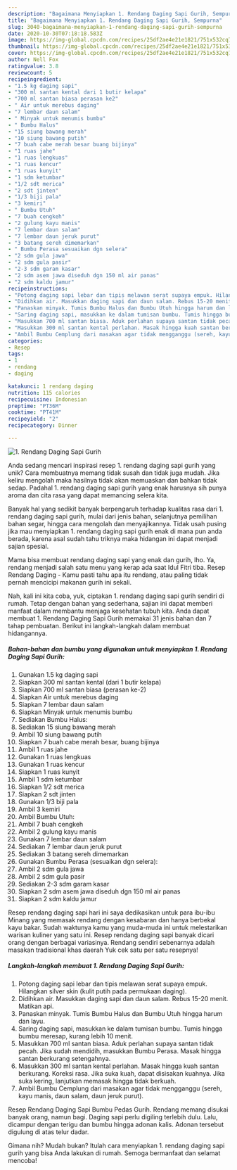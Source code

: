 ```yaml
---
description: "Bagaimana Menyiapkan 1. Rendang Daging Sapi Gurih, Sempurna"
title: "Bagaimana Menyiapkan 1. Rendang Daging Sapi Gurih, Sempurna"
slug: 3040-bagaimana-menyiapkan-1-rendang-daging-sapi-gurih-sempurna
date: 2020-10-30T07:18:18.583Z
image: https://img-global.cpcdn.com/recipes/25df2ae4e21e1821/751x532cq70/1-rendang-daging-sapi-gurih-foto-resep-utama.jpg
thumbnail: https://img-global.cpcdn.com/recipes/25df2ae4e21e1821/751x532cq70/1-rendang-daging-sapi-gurih-foto-resep-utama.jpg
cover: https://img-global.cpcdn.com/recipes/25df2ae4e21e1821/751x532cq70/1-rendang-daging-sapi-gurih-foto-resep-utama.jpg
author: Nell Fox
ratingvalue: 3.8
reviewcount: 5
recipeingredient:
- "1.5 kg daging sapi"
- "300 ml santan kental dari 1 butir kelapa"
- "700 ml santan biasa perasan ke2"
- " Air untuk merebus daging"
- "7 lembar daun salam"
- " Minyak untuk menumis bumbu"
- " Bumbu Halus"
- "15 siung bawang merah"
- "10 siung bawang putih"
- "7 buah cabe merah besar buang bijinya"
- "1 ruas jahe"
- "1 ruas lengkuas"
- "1 ruas kencur"
- "1 ruas kunyit"
- "1 sdm ketumbar"
- "1/2 sdt merica"
- "2 sdt jinten"
- "1/3 biji pala"
- "3 kemiri"
- " Bumbu Utuh"
- "7 buah cengkeh"
- "2 gulung kayu manis"
- "7 lembar daun salam"
- "7 lembar daun jeruk purut"
- "3 batang sereh dimemarkan"
- " Bumbu Perasa sesuaikan dgn selera"
- "2 sdm gula jawa"
- "2 sdm gula pasir"
- "2-3 sdm garam kasar"
- "2 sdm asem jawa diseduh dgn 150 ml air panas"
- "2 sdm kaldu jamur"
recipeinstructions:
- "Potong daging sapi lebar dan tipis melawan serat supaya empuk. Hilangkan silver skin (kulit putih pada permukaan daging)."
- "Didihkan air. Masukkan daging sapi dan daun salam. Rebus 15-20 menit. Matikan api."
- "Panaskan minyak. Tumis Bumbu Halus dan Bumbu Utuh hingga harum dan layu."
- "Saring daging sapi, masukkan ke dalam tumisan bumbu. Tumis hingga bumbu meresap, kurang lebih 10 menit."
- "Masukkan 700 ml santan biasa. Aduk perlahan supaya santan tidak pecah. Jika sudah mendidih, masukkan Bumbu Perasa. Masak hingga santan berkurang setengahnya."
- "Masukkan 300 ml santan kental perlahan. Masak hingga kuah santan berkurang. Koreksi rasa. Jika suka kuah, dapat disisakan kuahnya. Jika suka kering, lanjutkan memasak hingga tidak berkuah."
- "Ambil Bumbu Cemplung dari masakan agar tidak mengganggu (sereh, kayu manis, daun salam, daun jeruk purut)."
categories:
- Resep
tags:
- 1
- rendang
- daging

katakunci: 1 rendang daging 
nutrition: 115 calories
recipecuisine: Indonesian
preptime: "PT36M"
cooktime: "PT41M"
recipeyield: "2"
recipecategory: Dinner

---
```



![1. Rendang Daging Sapi Gurih](https://img-global.cpcdn.com/recipes/25df2ae4e21e1821/751x532cq70/1-rendang-daging-sapi-gurih-foto-resep-utama.jpg)

Anda sedang mencari inspirasi resep 1. rendang daging sapi gurih yang unik? Cara membuatnya memang tidak susah dan tidak juga mudah. Jika keliru mengolah maka hasilnya tidak akan memuaskan dan bahkan tidak sedap. Padahal 1. rendang daging sapi gurih yang enak harusnya sih punya aroma dan cita rasa yang dapat memancing selera kita.

Banyak hal yang sedikit banyak berpengaruh terhadap kualitas rasa dari 1. rendang daging sapi gurih, mulai dari jenis bahan, selanjutnya pemilihan bahan segar, hingga cara mengolah dan menyajikannya. Tidak usah pusing jika mau menyiapkan 1. rendang daging sapi gurih enak di mana pun anda berada, karena asal sudah tahu triknya maka hidangan ini dapat menjadi sajian spesial.

Mama bisa membuat rendang daging sapi yang enak dan gurih, lho. Ya, rendang menjadi salah satu menu yang kerap ada saat Idul Fitri tiba. Resep Rendang Daging - Kamu pasti tahu apa itu rendang, atau paling tidak pernah mencicipi makanan gurih ini sekali.


Nah, kali ini kita coba, yuk, ciptakan 1. rendang daging sapi gurih sendiri di rumah. Tetap dengan bahan yang sederhana, sajian ini dapat memberi manfaat dalam membantu menjaga kesehatan tubuh kita. Anda dapat membuat 1. Rendang Daging Sapi Gurih memakai 31 jenis bahan dan 7 tahap pembuatan. Berikut ini langkah-langkah dalam membuat hidangannya.

<!--inarticleads1-->

##### Bahan-bahan dan bumbu yang digunakan untuk menyiapkan 1. Rendang Daging Sapi Gurih:

1. Gunakan 1.5 kg daging sapi
1. Siapkan 300 ml santan kental (dari 1 butir kelapa)
1. Siapkan 700 ml santan biasa (perasan ke-2)
1. Siapkan  Air untuk merebus daging
1. Siapkan 7 lembar daun salam
1. Siapkan  Minyak untuk menumis bumbu
1. Sediakan  Bumbu Halus:
1. Sediakan 15 siung bawang merah
1. Ambil 10 siung bawang putih
1. Siapkan 7 buah cabe merah besar, buang bijinya
1. Ambil 1 ruas jahe
1. Gunakan 1 ruas lengkuas
1. Gunakan 1 ruas kencur
1. Siapkan 1 ruas kunyit
1. Ambil 1 sdm ketumbar
1. Siapkan 1/2 sdt merica
1. Siapkan 2 sdt jinten
1. Gunakan 1/3 biji pala
1. Ambil 3 kemiri
1. Ambil  Bumbu Utuh:
1. Ambil 7 buah cengkeh
1. Ambil 2 gulung kayu manis
1. Gunakan 7 lembar daun salam
1. Sediakan 7 lembar daun jeruk purut
1. Sediakan 3 batang sereh dimemarkan
1. Gunakan  Bumbu Perasa (sesuaikan dgn selera):
1. Ambil 2 sdm gula jawa
1. Ambil 2 sdm gula pasir
1. Sediakan 2-3 sdm garam kasar
1. Siapkan 2 sdm asem jawa diseduh dgn 150 ml air panas
1. Siapkan 2 sdm kaldu jamur


Resep rendang daging sapi hari ini saya dedikasikan untuk para ibu-ibu Minang yang memasak rendang dengan kesabaran dan hanya berbekal kayu bakar. Sudah waktunya kamu yang muda-muda ini untuk melestarikan warisan kuliner yang satu ini. Resep rendang daging sapi banyak dicari orang dengan berbagai variasinya. Rendang sendiri sebenarnya adalah masakan tradisional khas daerah Yuk cek satu per satu resepnya! 

<!--inarticleads2-->

##### Langkah-langkah membuat 1. Rendang Daging Sapi Gurih:

1. Potong daging sapi lebar dan tipis melawan serat supaya empuk. Hilangkan silver skin (kulit putih pada permukaan daging).
1. Didihkan air. Masukkan daging sapi dan daun salam. Rebus 15-20 menit. Matikan api.
1. Panaskan minyak. Tumis Bumbu Halus dan Bumbu Utuh hingga harum dan layu.
1. Saring daging sapi, masukkan ke dalam tumisan bumbu. Tumis hingga bumbu meresap, kurang lebih 10 menit.
1. Masukkan 700 ml santan biasa. Aduk perlahan supaya santan tidak pecah. Jika sudah mendidih, masukkan Bumbu Perasa. Masak hingga santan berkurang setengahnya.
1. Masukkan 300 ml santan kental perlahan. Masak hingga kuah santan berkurang. Koreksi rasa. Jika suka kuah, dapat disisakan kuahnya. Jika suka kering, lanjutkan memasak hingga tidak berkuah.
1. Ambil Bumbu Cemplung dari masakan agar tidak mengganggu (sereh, kayu manis, daun salam, daun jeruk purut).


Resep Rendang Daging Sapi Bumbu Pedas Gurih. Rendang memang disukai banyak orang, namun bagi. Daging sapi perlu digiling terlebih dulu. Lalu, dicampur dengan terigu dan bumbu hingga adonan kalis. Adonan tersebut digulung di atas telur dadar. 

Gimana nih? Mudah bukan? Itulah cara menyiapkan 1. rendang daging sapi gurih yang bisa Anda lakukan di rumah. Semoga bermanfaat dan selamat mencoba!
